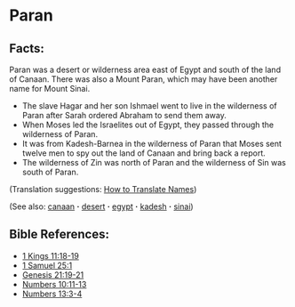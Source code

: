# Paran #

## Facts: ##

Paran was a desert or wilderness area east of Egypt and south of the land of Canaan. There was also a Mount Paran, which may have been another name for Mount Sinai.

* The slave Hagar and her son Ishmael went to live in the wilderness of Paran after Sarah ordered Abraham to send them away.
* When Moses led the Israelites out of Egypt, they passed through the wilderness of Paran.
* It was from Kadesh-Barnea in the wilderness of Paran that Moses sent twelve men to spy out the land of Canaan and bring back a report.
* The wilderness of Zin was north of Paran and the wilderness of Sin was south of Paran.

(Translation suggestions: [How to Translate Names](https://git.door43.org/Door43/en-ta-translate-vol1/src/master/content/translate_names.md))

(See also: [canaan](../other/canaan.md) **·** [desert](../other/desert.md) **·** [egypt](../other/egypt.md) **·** [kadesh](../other/kadesh.md) **·** [sinai](../other/sinai.md))

## Bible References: ##

* [1 Kings 11:18-19](https://door43.org/en/bible/notes/1ki/11/18)
* [1 Samuel 25:1](https://door43.org/en/bible/notes/1sa/25/01)
* [Genesis 21:19-21](https://door43.org/en/bible/notes/gen/21/19)
* [Numbers 10:11-13](https://door43.org/en/bible/notes/num/10/11)
* [Numbers 13:3-4](https://door43.org/en/bible/notes/num/13/03)


